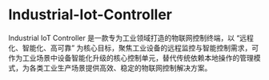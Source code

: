 # Industrial-Iot-Controller

Industrial IoT Controller 是一款专为工业领域打造的物联网控制终端，以 “远程化、智能化、高可靠” 为核心目标，聚焦工业设备的远程监控与智能控制需求，可作为工业场景中设备智能化升级的核心控制单元，替代传统依赖本地操作的管理模式，为各类工业生产场景提供高效、稳定的物联网控制解决方案。
